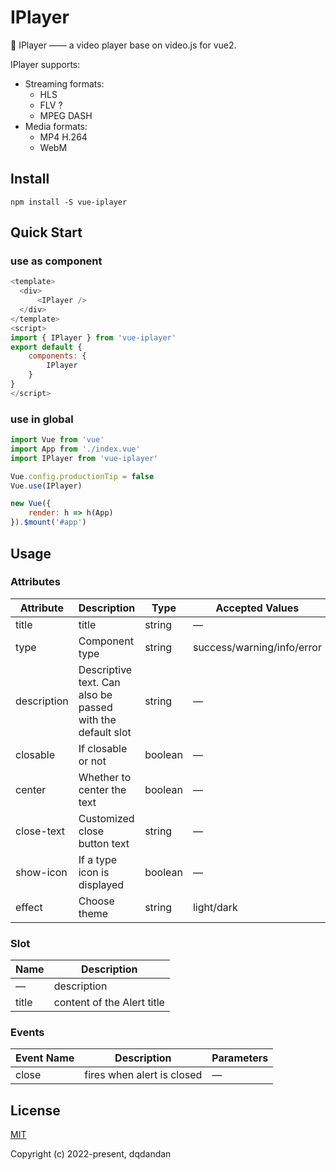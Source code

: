 #  IPlayer

🤩 IPlayer —— a video player base on video.js for vue2.

IPlayer supports:
- Streaming formats:
  - HLS
  - FLV ?
  - MPEG DASH
- Media formats:
  - MP4 H.264
  - WebM
## Install
```shell
npm install -S vue-iplayer
```

## Quick Start

### use as component
```js
<template>
  <div>
      <IPlayer />
  </div>
</template>
<script>
import { IPlayer } from 'vue-iplayer'
export default {
    components: {
        IPlayer
    }
}
</script>
```

### use in global
```js
import Vue from 'vue'
import App from './index.vue'
import IPlayer from 'vue-iplayer'

Vue.config.productionTip = false
Vue.use(IPlayer)

new Vue({
    render: h => h(App)
}).$mount('#app')
```

## Usage
### Attributes
| Attribute      | Description          | Type      | Accepted Values       | Default  |
|---------- |-------------- |---------- |--------------------------------  |-------- |
| title     | title         | string | — | — |
| type | Component type | string | success/warning/info/error | info |
| description | Descriptive text. Can also be passed with the default slot | string | — | — |
| closable | If closable or not | boolean | — | true |
| center | Whether to center the text | boolean | — | false |
| close-text | Customized close button text | string | — | — |
| show-icon | If a type icon is displayed | boolean | — | false |
| effect | Choose theme  | string | light/dark | light |

### Slot

| Name | Description |
|------|--------|
| — | description |
| title | content of the Alert title |

### Events
| Event Name | Description | Parameters |
|---------- |-------- |---------- |
| close | fires when alert is closed | — |

## License

[MIT](https://opensource.org/licenses/MIT)

Copyright (c) 2022-present, dqdandan
